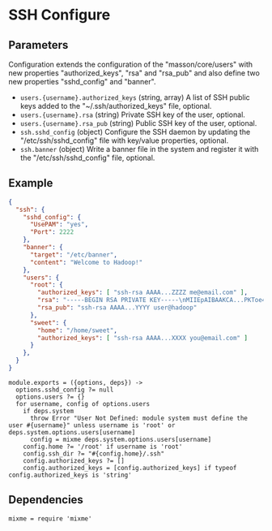 
# SSH Configure

## Parameters

Configuration extends the configuration of the "masson/core/users" with
new properties "authorized\_keys", "rsa" and "rsa_pub" and also define
two new properties "sshd\_config" and "banner".

*   `users.{username}.authorized_keys` (string, array)
    A list of SSH public keys added to the "~/.ssh/authorized_keys" file, optional.
*   `users.{username}.rsa` (string)
    Private SSH key of the user, optional.
*   `users.{username}.rsa_pub` (string)
    Public SSH key of the user, optional.
*   `ssh.sshd_config` (object)
    Configure the SSH daemon by updating the "/etc/ssh/sshd_config" file with
    key/value properties, optional.
*   `ssh.banner` (object)
    Write a banner file in the system and register it with the "/etc/ssh/sshd_config" file, optional.

## Example

```json
{
  "ssh": {
    "sshd_config": {
      "UsePAM": "yes",
      "Port": 2222
    },
    "banner": {
      "target": "/etc/banner",
      "content": "Welcome to Hadoop!"
    },
    "users": {
      "root": {
        "authorized_keys": [ "ssh-rsa AAAA...ZZZZ me@email.com" ],
        "rsa": "-----BEGIN RSA PRIVATE KEY-----\nMIIEpAIBAAKCA...PKToe4z7C9BqMT7Og==\n-----END RSA PRIVATE KEY-----",
        "rsa_pub": "ssh-rsa AAAA...YYYY user@hadoop"
      },
      "sweet": {
        "home": "/home/sweet",
        "authorized_keys": [ "ssh-rsa AAAA...XXXX you@email.com" ]
      }
    },
  }
}
```

    module.exports = ({options, deps}) ->
      options.sshd_config ?= null
      options.users ?= {}
      for username, config of options.users
        if deps.system
          throw Error "User Not Defined: module system must define the user #{username}" unless username is 'root' or deps.system.options.users[username]
          config = mixme deps.system.options.users[username]
        config.home ?= '/root' if username is 'root'
        config.ssh_dir ?= "#{config.home}/.ssh"
        config.authorized_keys ?= []
        config.authorized_keys = [config.authorized_keys] if typeof config.authorized_keys is 'string'

## Dependencies

    mixme = require 'mixme'
